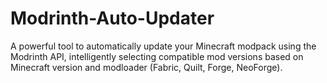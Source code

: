 # Modrinth-Auto-Updater
A powerful tool to automatically update your Minecraft modpack using the Modrinth API, intelligently selecting compatible mod versions based on Minecraft version and modloader (Fabric, Quilt, Forge, NeoForge).
